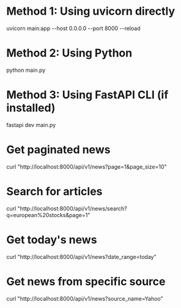 # Method 1: Using uvicorn directly
uvicorn main:app --host 0.0.0.0 --port 8000 --reload

# Method 2: Using Python
python main.py

# Method 3: Using FastAPI CLI (if installed)
fastapi dev main.py

# Get paginated news
curl "http://localhost:8000/api/v1/news?page=1&page_size=10"

# Search for articles
curl "http://localhost:8000/api/v1/news/search?q=european%20stocks&page=1"

# Get today's news
curl "http://localhost:8000/api/v1/news?date_range=today"

# Get news from specific source
curl "http://localhost:8000/api/v1/news?source_name=Yahoo"